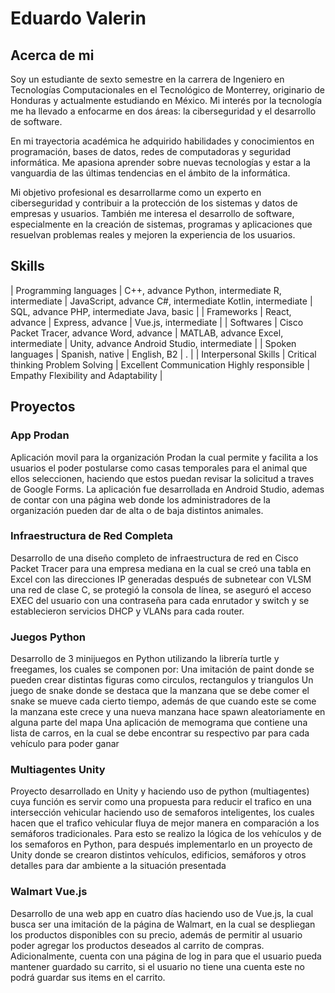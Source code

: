 # Eduardo Valerin

## Acerca de mi
Soy un estudiante de sexto semestre en la carrera de Ingeniero en Tecnologías Computacionales en el Tecnológico de Monterrey, originario de Honduras y actualmente estudiando en México. Mi interés por la tecnología me ha llevado a enfocarme en dos áreas: la ciberseguridad y el desarrollo de software.

En mi trayectoria académica he adquirido habilidades y conocimientos en programación, bases de datos, redes de computadoras y seguridad informática. Me apasiona aprender sobre nuevas tecnologías y estar a la vanguardia de las últimas tendencias en el ámbito de la informática.

Mi objetivo profesional es desarrollarme como un experto en ciberseguridad y contribuir a la protección de los sistemas y datos de empresas y usuarios. También me interesa el desarrollo de software, especialmente en la creación de sistemas, programas y aplicaciones que resuelvan problemas reales y mejoren la experiencia de los usuarios.

## Skills
| Programming languages    | C++, advance
Python, intermediate
R, intermediate  | JavaScript, advance
C#, intermediate
Kotlin, intermediate
  | SQL, advance
PHP, intermediate
Java, basic
  |
| Frameworks    | React, advance  | Express, advance  | Vue.js, intermediate  |
| Softwares    | Cisco Packet Tracer, advance
Word, advance
  | MATLAB, advance
Excel, intermediate
  | Unity, advance
Android Studio, intermediate
  |
| Spoken languages    | Spanish, native | English, B2 | . |
| Interpersonal Skills    | Critical thinking
Problem Solving
 | Excellent Communication
Highly responsible
 | Empathy
Flexibility and Adaptability 
 |

## Proyectos
### App Prodan
Aplicación movil para la organización Prodan la cual permite y facilita a los usuarios el poder postularse como casas temporales para el animal que ellos seleccionen, haciendo que estos puedan revisar la solicitud a traves de Google Forms. La aplicación fue desarrollada en Android Studio, ademas de contar con una página web donde los administradores de la organización pueden dar de alta o de baja distintos animales.

### Infraestructura de Red Completa
Desarrollo de una diseño completo de infraestructura de red en Cisco Packet Tracer para una empresa mediana en la cual se creó una tabla en Excel con las direcciones IP generadas después de subnetear con VLSM una red de clase C, se protegió la consola de línea, se aseguró el acceso EXEC del usuario con una contraseña para cada enrutador y switch y se establecieron servicios DHCP y VLANs para cada router.

### Juegos Python
Desarrollo de 3 minijuegos en Python utilizando la librería turtle y freegames, los cuales se componen por:
Una imitación de paint donde se pueden crear distintas figuras como circulos, rectangulos y triangulos
Un juego de snake donde se destaca que la manzana que se debe comer el snake se mueve cada cierto tiempo, además de que cuando este se come la manzana este crece y una nueva manzana hace spawn aleatoriamente en alguna parte del mapa
Una aplicación de memograma que contiene una lista de carros, en la cual se debe encontrar su respectivo par para cada vehículo para poder ganar

### Multiagentes Unity
Proyecto desarrollado en Unity y haciendo uso de python (multiagentes) cuya función es servir como una propuesta para reducir el trafico en una intersección vehicular haciendo uso de semaforos inteligentes, los cuales hacen que el trafico vehicular fluya de mejor manera en comparación a los semáforos tradicionales. Para esto se realizo la lógica de los vehículos y de los semaforos en Python, para después implementarlo en un proyecto de Unity donde se crearon distintos vehículos, edificios, semáforos y otros detalles para dar ambiente a la situación presentada

### Walmart Vue.js
Desarrollo de una web app en cuatro días haciendo uso de Vue.js, la cual busca ser una imitación de la página de Walmart, en la cual se despliegan los productos disponibles con su precio, además de permitir al usuario poder agregar los productos deseados al carrito de compras. Adicionalmente, cuenta con una página de log in para que el usuario pueda mantener guardado su carrito, si el usuario no tiene una cuenta este no podrá guardar sus items en el carrito.
